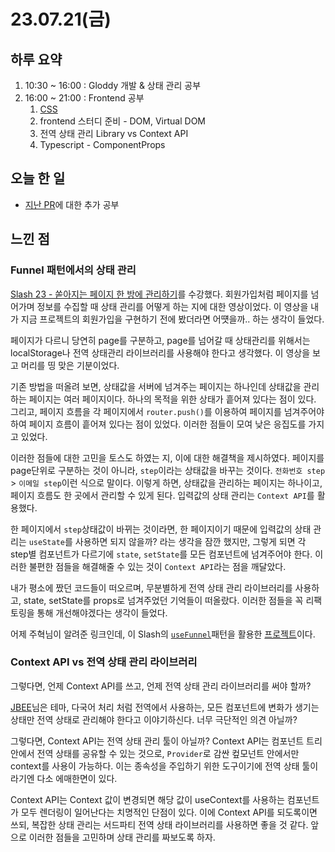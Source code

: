 # 23.07.21(금)

## 하루 요약
1. 10:30 ~ 16:00 : Gloddy 개발 & 상태 관리 공부
2. 16:00 ~ 21:00 : Frontend 공부
   1. [CSS](../Memo/frontend/css/css.md)
   2. frontend 스터디 준비 - DOM, Virtual DOM
   3. 전역 상태 관리 Library vs Context API
   4. Typescript - ComponentProps 

## 오늘 한 일

- [지난 PR](https://github.com/gloddy-dev/gloddy-client/pull/122/files)에 대한 추가 공부

## 느낀 점
### Funnel 패턴에서의 상태 관리
[Slash 23 - 쏟아지는 페이지 한 방에 관리하기](https://www.youtube.com/watch?v=NwLWX2RNVcw&t=113s)를 수강했다. 회원가입처럼 페이지를 넘어가며 정보를 수집할 때 상태 관리를 어떻게 하는 지에 대한 영상이었다. 이 영상을 내가 지금 프로젝트의 회원가입을 구현하기 전에 봤더라면 어떗을까.. 하는 생각이 들었다.

페이지가 다르니 당연히 page를 구분하고, page를 넘어갈 때 상태관리를 위해서는 localStorage나 전역 상태관리 라이브러리를 사용해야 한다고 생각했다. 이 영상을 보고 머리를 띵 맞은 기분이었다. 

기존 방법을 떠올려 보면, 상태값을 서버에 넘겨주는 페이지는 하나인데 상태값을 관리하는 페이지는 여러 페이지이다. 하나의 목적을 위한 상태가 흩어져 있다는 점이 있다. 그리고, 페이지 흐름을 각 페이지에서 `router.push()`를 이용하여 페이지를 넘겨주어야 하여 페이지 흐름이 흩어져 있다는 점이 있었다. 이러한 점들이 모여 낮은 응집도를 가지고 있었다. 

이러한 점들에 대한 고민을 토스도 하였는 지, 이에 대한 해결책을 제시하였다. 페이지를 page단위로 구분하는 것이 아니라, `step`이라는 상태값을 바꾸는 것이다. `전화번호 step` > `이메일 step`이런 식으로 말이다. 이렇게 하면, 상태값을 관리하는 페이지는 하나이고, 페이지 흐름도 한 곳에서 관리할 수 있게 된다. 입력값의 상태 관리는 `Context API`를 활용했다.

한 페이지에서 `step`상태값이 바뀌는 것이라면, 한 페이지이기 때문에 입력값의 상태 관리는 `useState`를 사용하면 되지 않을까? 라는 생각을 잠깐 했지만, 그렇게 되면 각 step별 컴포넌트가 다르기에 `state`, `setState`를 모든 컴포넌트에 넘겨주어야 한다. 이러한 불편한 점들을 해결해줄 수 있는 것이 `Context API`라는 점을 깨달았다.

내가 평소에 짰던 코드들이 떠오르며, 무분별하게 전역 상태 관리 라이브러리를 사용하고, state, setState를 props로 넘겨주었던 기억들이 떠올랐다. 이러한 점들을 꼭 리팩토링을 통해 개선해야겠다는 생각이 들었다.

어제 주혁님이 알려준 링크인데, 이 Slash의 [`useFunnel`](https://slash.page/libraries/react/use-funnel/readme.i18n/)패턴을 활용한 [프로젝트](https://github.com/YAPP-Github/mukpat-client/blob/dev/src/app/signup/page.tsx)이다.

### Context API vs 전역 상태 관리 라이브러리
그렇다면, 언제 Context API를 쓰고, 언제 전역 상태 관리 라이브러리를 써야 할까?

[JBEE](https://jbee.io/react/thinking-about-global-state/)님은 테마, 다국어 처리 처럼 전역에서 사용하는, 모든 컴포넌트에 변화가 생기는 상태만 전역 상태로 관리해야 한다고 이야기하신다. 너무 극단적인 의견 아닐까?

그렇다면, Context API는 전역 상태 관리 툴이 아닐까? Context API는 컴포넌트 트리 안에서 전역 상태를 공유할 수 있는 것으로, `Provider`로 감싼 컾모넌트 안에서만 context를 사용이 가능하다. 이는 종속성을 주입하기 위한 도구이기에 전역 상태 툴이라기엔 다소 에매한면이 있다.

Context API는 Context 값이 변경되면 해당 값이 useContext를 사용하는 컴포넌트가 모두 렌더링이 일어난다는 치명적인 단점이 있다. 이에 Context API를 되도록이면 쓰되, 복잡한 상태 관리는 서드파티 전역 상태 라이브러리를 사용하면 좋을 것 같다. 앞으로 이러한 점들을 고민하며 상태 관리를 짜보도록 하자.
